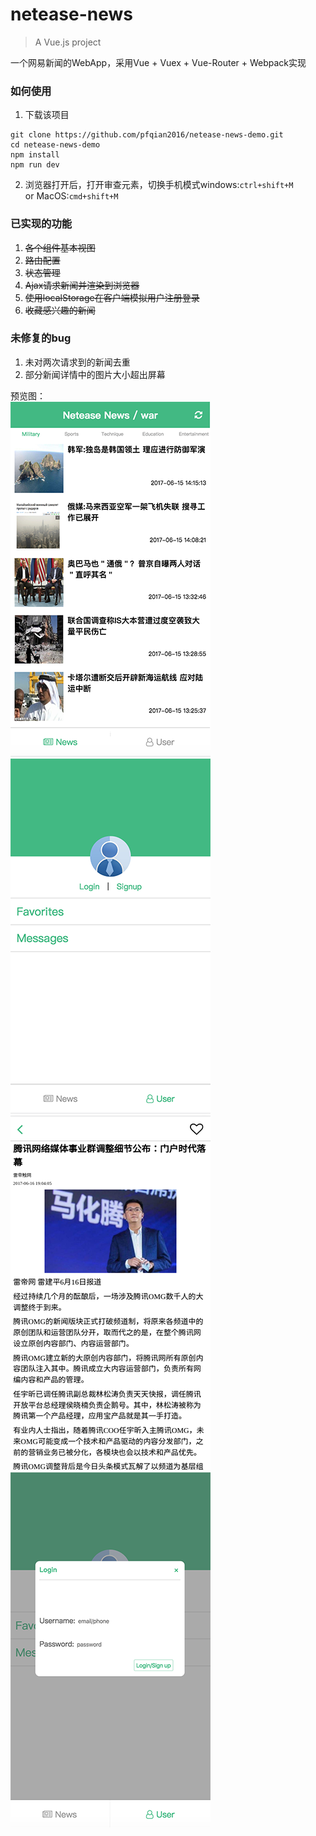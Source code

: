 # netease-news

> A Vue.js project  

一个网易新闻的WebApp，采用Vue + Vuex + Vue-Router + Webpack实现  

### 如何使用  
1. 下载该项目
```shell
git clone https://github.com/pfqian2016/netease-news-demo.git
cd netease-news-demo
npm install
npm run dev
```
2. 浏览器打开后，打开审查元素，切换手机模式windows:`ctrl+shift+M` or MacOS:`cmd+shift+M`

### 已实现的功能
1. ~~各个组件基本视图~~
2. ~~路由配置~~
3. ~~状态管理~~
4. ~~Ajax请求新闻并渲染到浏览器~~
5. ~~使用localStorage在客户端模拟用户注册登录~~
6. ~~收藏感兴趣的新闻~~

### 未修复的bug  
1. 未对两次请求到的新闻去重  
2. 部分新闻详情中的图片大小超出屏幕  

预览图：  
![](https://github.com/pfqian2016/netease-news-demo/blob/master/preview.png)   ![](https://github.com/pfqian2016/netease-news-demo/blob/master/preview1.png)  
![](https://github.com/pfqian2016/netease-news-demo/blob/master/preview2.png)   ![](https://github.com/pfqian2016/netease-news-demo/blob/master/preview3.png)  
